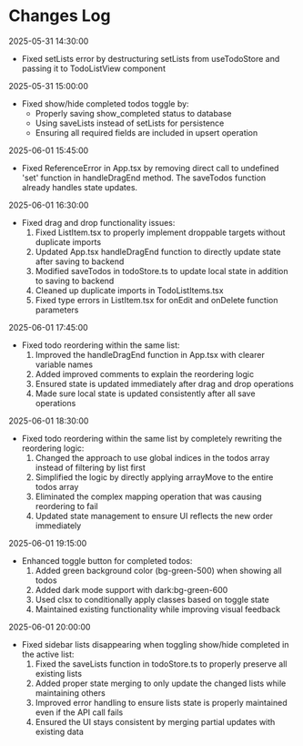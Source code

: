 # Changes Log

2025-05-31 14:30:00
- Fixed setLists error by destructuring setLists from useTodoStore and passing it to TodoListView component

2025-05-31 15:00:00
- Fixed show/hide completed todos toggle by:
  - Properly saving show_completed status to database
  - Using saveLists instead of setLists for persistence
  - Ensuring all required fields are included in upsert operation

2025-06-01 15:45:00
- Fixed ReferenceError in App.tsx by removing direct call to undefined 'set' function in handleDragEnd method. The saveTodos function already handles state updates.

2025-06-01 16:30:00
- Fixed drag and drop functionality issues:
  1. Fixed ListItem.tsx to properly implement droppable targets without duplicate imports
  2. Updated App.tsx handleDragEnd function to directly update state after saving to backend
  3. Modified saveTodos in todoStore.ts to update local state in addition to saving to backend
  4. Cleaned up duplicate imports in TodoListItems.tsx
  5. Fixed type errors in ListItem.tsx for onEdit and onDelete function parameters

2025-06-01 17:45:00
- Fixed todo reordering within the same list:
  1. Improved the handleDragEnd function in App.tsx with clearer variable names
  2. Added improved comments to explain the reordering logic
  3. Ensured state is updated immediately after drag and drop operations
  4. Made sure local state is updated consistently after all save operations

2025-06-01 18:30:00
- Fixed todo reordering within the same list by completely rewriting the reordering logic:
  1. Changed the approach to use global indices in the todos array instead of filtering by list first
  2. Simplified the logic by directly applying arrayMove to the entire todos array
  3. Eliminated the complex mapping operation that was causing reordering to fail
  4. Updated state management to ensure UI reflects the new order immediately

2025-06-01 19:15:00
- Enhanced toggle button for completed todos:
  1. Added green background color (bg-green-500) when showing all todos
  2. Added dark mode support with dark:bg-green-600 
  3. Used clsx to conditionally apply classes based on toggle state
  4. Maintained existing functionality while improving visual feedback

2025-06-01 20:00:00
- Fixed sidebar lists disappearing when toggling show/hide completed in the active list:
  1. Fixed the saveLists function in todoStore.ts to properly preserve all existing lists
  2. Added proper state merging to only update the changed lists while maintaining others
  3. Improved error handling to ensure lists state is properly maintained even if the API call fails
  4. Ensured the UI stays consistent by merging partial updates with existing data